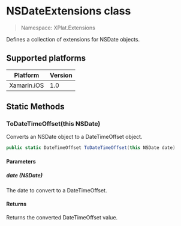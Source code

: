 # NSDateExtensions class

> Namespace: XPlat.Extensions

Defines a collection of extensions for NSDate objects.

## Supported platforms

| Platform | Version |
| --- | --- |
| Xamarin.iOS  | 1.0 |

## Static Methods

### ToDateTimeOffset(this NSDate)

Converts an NSDate object to a DateTimeOffset object.

```csharp
public static DateTimeOffset ToDateTimeOffset(this NSDate date)
```

#### Parameters
##### date (NSDate)
The date to convert to a DateTimeOffset.

#### Returns
Returns the converted DateTimeOffset value.
